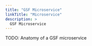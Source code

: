 ```yaml
---
title: "GSF Microservice"
linkTitle: "Microservice"
description: >
  GSF Microservice
---
```


TODO: Anatomy of a GSF microservice
